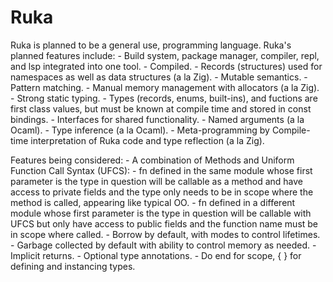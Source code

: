 # Ruka

Ruka is planned to be a general use, programming language. Ruka's planned features include:
    - Build system, package manager, compiler, repl, and lsp integrated into one tool.
    - Compiled.
    - Records (structures) used for namespaces as well as data structures (a la Zig).
    - Mutable semantics.
    - Pattern matching.
    - Manual memory management with allocators (a la Zig).
    - Strong static typing.
    - Types (records, enums, built-ins), and fuctions are first class values, but must be 
        known at compile time and stored in const bindings.
    - Interfaces for shared functionality.
    - Named arguments (a la Ocaml).
    - Type inference (a la Ocaml).
    - Meta-programming by Compile-time interpretation of Ruka code and type reflection (a la Zig).

Features being considered:
    - A combination of Methods and Uniform Function Call Syntax (UFCS):
        - fn defined in the same module whose first parameter is the type in question will
            be callable as a method and have access to private fields and the type only 
            needs to be in scope where the method is called, appearing like typical OO.
        - fn defined in a different module whose first parameter is the type in question 
            will be callable with UFCS but only have access to public fields and the 
            function name must be in scope where called.
    - Borrow by default, with modes to control lifetimes.
    - Garbage collected by default with ability to control memory as needed.
    - Implicit returns.
    - Optional type annotations.
    - Do end for scope, { } for defining and instancing types.
